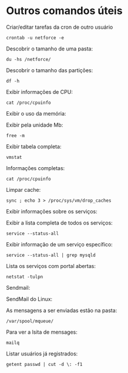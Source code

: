 # Outros comandos úteis

Criar/editar tarefas da cron de outro usuário

    crontab -u netforce -e

Descobrir o tamanho de uma pasta:

    du -hs /netforce/

Descobrir o tamanho das partições:

    df -h

Exibir informações de CPU:

    cat /proc/cpuinfo

Exibir o uso da memória:

Exibir pela unidade Mb:

    free -m

Exibir tabela completa:

    vmstat

Informações completas:

    cat /proc/cpuinfo 

Limpar cache:

    sync ; echo 3 > /proc/sys/vm/drop_caches

Exibir informações sobre os serviços:

Exibir a lista completa de todos os serviços:

    service --status-all
 
Exibir informação de um serviço específico:

    service --status-all | grep mysqld
 
Lista os serviços com portal abertas:

    netstat -tulpn

Sendmail:

SendMail do Linux:
 
As mensagens a ser enviadas estão na pasta:

    /var/spool/mqueue/
 
Para ver a lsita de mensages:

    mailq

Listar usuários já registrados:

    getent passwd | cut -d \: -f1

